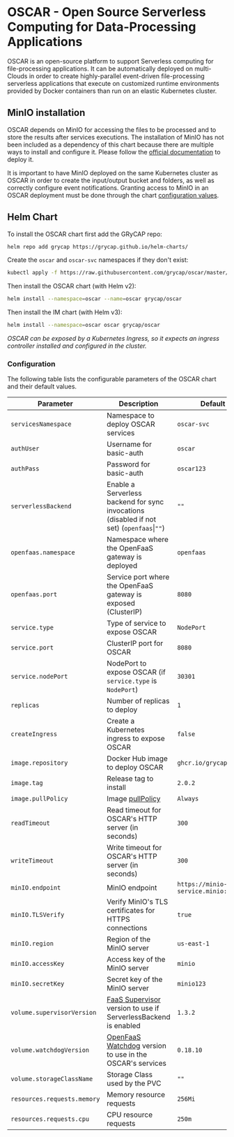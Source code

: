 # OSCAR - Open Source Serverless Computing for Data-Processing Applications

OSCAR is an open-source platform to support Serverless computing for file-processing applications. It can be automatically deployed on multi-Clouds in order to create highly-parallel event-driven file-processing serverless applications that execute on customized runtime environments provided by Docker containers than run on an elastic Kubernetes cluster.

## MinIO installation

OSCAR depends on MinIO for accessing the files to be processed and to store the results after services executions. The installation of MinIO has not been included as a dependency of this chart because there are multiple ways to install and configure it. Please follow the [official documentation](https://docs.min.io/docs/deploy-minio-on-kubernetes.html) to deploy it.

It is important to have MinIO deployed on the same Kubernetes cluster as OSCAR in order to create the input/output bucket and folders, as well as correctly configure event notifications. Granting access to MinIO in an OSCAR deployment must be done through the chart [configuration values](#configuration).

## Helm Chart

To install the OSCAR chart first add the GRyCAP repo:

```sh
helm repo add grycap https://grycap.github.io/helm-charts/
```

Create the `oscar` and `oscar-svc` namespaces if they don't exist:

```sh
kubectl apply -f https://raw.githubusercontent.com/grycap/oscar/master/deploy/yaml/oscar-namespaces.yaml
```

Then install the OSCAR chart (with Helm v2):

```sh
helm install --namespace=oscar --name=oscar grycap/oscar
```

Then install the IM chart (with Helm v3):

```sh
helm install --namespace=oscar oscar grycap/oscar
```

*OSCAR can be exposed by a Kubernetes Ingress, so it expects an ingress controller installed and configured in the cluster.*

### Configuration

The following table lists the configurable parameters of the OSCAR chart and their default values.

| Parameter                   | Description                                                                                                 | Default                            |
| --------------------------- | ----------------------------------------------------------------------------------------------------------- | ---------------------------------- |
| `servicesNamespace`         | Namespace to deploy OSCAR services                                                                          | `oscar-svc`                        |
| `authUser`                  | Username for basic-auth                                                                                     | `oscar`                            |
| `authPass`                  | Password for basic-auth                                                                                     | `oscar123`                         |
| `serverlessBackend`         | Enable a Serverless backend for sync invocations (disabled if not set) (`openfaas`\|`""`)                   | `""`                               |
| `openfaas.namespace`        | Namespace where the OpenFaaS gateway is deployed                                                            | `openfaas`                         |
| `openfaas.port`             | Service port where the OpenFaaS gateway is exposed (ClusterIP)                                              | `8080`                             |
| `service.type`              | Type of service to expose OSCAR                                                                             | `NodePort`                         |
| `service.port`              | ClusterIP port for OSCAR                                                                                    | `8080`                             |
| `service.nodePort`          | NodePort to expose OSCAR (if `service.type` is `NodePort`)                                                  | `30301`                            |
| `replicas`                  | Number of replicas to deploy                                                                                | `1`                                |
| `createIngress`             | Create a Kubernetes ingress to expose OSCAR                                                                 | `false`                            |
| `image.repository`          | Docker Hub image to deploy OSCAR                                                                            | `ghcr.io/grycap/oscar`             |
| `image.tag`                 | Release tag to install                                                                                      | `2.0.2`                            |
| `image.pullPolicy`          | Image [pullPolicy](https://kubernetes.io/docs/concepts/containers/images/#updating-images)                  | `Always`                           |
| `readTimeout`               | Read timeout for OSCAR's HTTP server (in seconds)                                                           | `300`                              |
| `writeTimeout`              | Write timeout for OSCAR's HTTP server (in seconds)                                                          | `300`                              |
| `minIO.endpoint`            | MinIO endpoint                                                                                              | `https://minio-service.minio:9000` |
| `minIO.TLSVerify`           | Verify MinIO's TLS certificates for HTTPS connections                                                       | `true`                             |
| `minIO.region`              | Region of the MinIO server                                                                                  | `us-east-1`                        |
| `minIO.accessKey`           | Access key of the MinIO server                                                                              | `minio`                            |
| `minIO.secretKey`           | Secret key of the MinIO server                                                                              | `minio123`                         |
| `volume.supervisorVersion`  | [FaaS Supervisor](https://github.com/grycap/faas-supervisor) version to use if ServerlessBackend is enabled | `1.3.2`                            |
| `volume.watchdogVersion`    | [OpenFaaS Watchdog](https://github.com/openfaas/classic-watchdog) version to use in the OSCAR's services    | `0.18.10`                          |
| `volume.storageClassName`   | Storage Class used by the PVC                                                                               | `""`                               |
| `resources.requests.memory` | Memory resource requests                                                                                    | `256Mi`                            |
| `resources.requests.cpu`    | CPU resource requests                                                                                       | `250m`                             |

